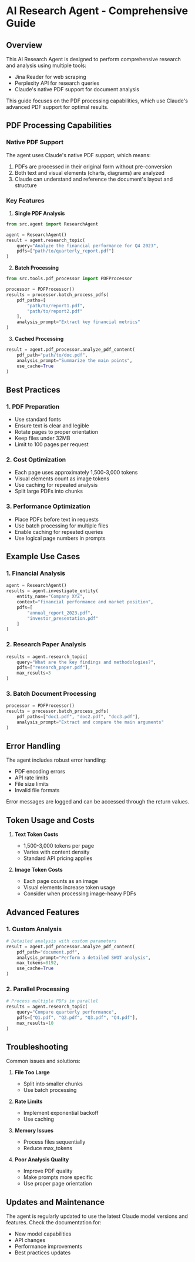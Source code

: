 # AI Research Agent - Comprehensive Guide

## Overview

This AI Research Agent is designed to perform comprehensive research and analysis using multiple tools:
- Jina Reader for web scraping
- Perplexity API for research queries
- Claude's native PDF support for document analysis

This guide focuses on the PDF processing capabilities, which use Claude's advanced PDF support for optimal results.

## PDF Processing Capabilities

### Native PDF Support
The agent uses Claude's native PDF support, which means:
1. PDFs are processed in their original form without pre-conversion
2. Both text and visual elements (charts, diagrams) are analyzed
3. Claude can understand and reference the document's layout and structure

### Key Features

1. **Single PDF Analysis**
```python
from src.agent import ResearchAgent

agent = ResearchAgent()
result = agent.research_topic(
    query="Analyze the financial performance for Q4 2023",
    pdfs=["path/to/quarterly_report.pdf"]
)
```

2. **Batch Processing**
```python
from src.tools.pdf_processor import PDFProcessor

processor = PDFProcessor()
results = processor.batch_process_pdfs(
    pdf_paths=[
        "path/to/report1.pdf",
        "path/to/report2.pdf"
    ],
    analysis_prompt="Extract key financial metrics"
)
```

3. **Cached Processing**
```python
result = agent.pdf_processor.analyze_pdf_content(
    pdf_path="path/to/doc.pdf",
    analysis_prompt="Summarize the main points",
    use_cache=True
)
```

## Best Practices

### 1. PDF Preparation
- Use standard fonts
- Ensure text is clear and legible
- Rotate pages to proper orientation
- Keep files under 32MB
- Limit to 100 pages per request

### 2. Cost Optimization
- Each page uses approximately 1,500-3,000 tokens
- Visual elements count as image tokens
- Use caching for repeated analysis
- Split large PDFs into chunks

### 3. Performance Optimization
- Place PDFs before text in requests
- Use batch processing for multiple files
- Enable caching for repeated queries
- Use logical page numbers in prompts

## Example Use Cases

### 1. Financial Analysis
```python
agent = ResearchAgent()
results = agent.investigate_entity(
    entity_name="Company XYZ",
    context="financial performance and market position",
    pdfs=[
        "annual_report_2023.pdf",
        "investor_presentation.pdf"
    ]
)
```

### 2. Research Paper Analysis
```python
results = agent.research_topic(
    query="What are the key findings and methodologies?",
    pdfs=["research_paper.pdf"],
    max_results=3
)
```

### 3. Batch Document Processing
```python
processor = PDFProcessor()
results = processor.batch_process_pdfs(
    pdf_paths=["doc1.pdf", "doc2.pdf", "doc3.pdf"],
    analysis_prompt="Extract and compare the main arguments"
)
```

## Error Handling

The agent includes robust error handling:
- PDF encoding errors
- API rate limits
- File size limits
- Invalid file formats

Error messages are logged and can be accessed through the return values.

## Token Usage and Costs

1. **Text Token Costs**
   - 1,500-3,000 tokens per page
   - Varies with content density
   - Standard API pricing applies

2. **Image Token Costs**
   - Each page counts as an image
   - Visual elements increase token usage
   - Consider when processing image-heavy PDFs

## Advanced Features

### 1. Custom Analysis
```python
# Detailed analysis with custom parameters
result = agent.pdf_processor.analyze_pdf_content(
    pdf_path="document.pdf",
    analysis_prompt="Perform a detailed SWOT analysis",
    max_tokens=8192,
    use_cache=True
)
```

### 2. Parallel Processing
```python
# Process multiple PDFs in parallel
results = agent.research_topic(
    query="Compare quarterly performance",
    pdfs=["Q1.pdf", "Q2.pdf", "Q3.pdf", "Q4.pdf"],
    max_results=10
)
```

## Troubleshooting

Common issues and solutions:
1. **File Too Large**
   - Split into smaller chunks
   - Use batch processing

2. **Rate Limits**
   - Implement exponential backoff
   - Use caching

3. **Memory Issues**
   - Process files sequentially
   - Reduce max_tokens

4. **Poor Analysis Quality**
   - Improve PDF quality
   - Make prompts more specific
   - Use proper page orientation

## Updates and Maintenance

The agent is regularly updated to use the latest Claude model versions and features. Check the documentation for:
- New model capabilities
- API changes
- Performance improvements
- Best practices updates 